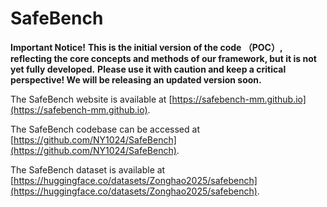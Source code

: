 # SafeBench

**Important Notice!**
**This is the initial version of the code （POC）, reflecting the core concepts and methods of our framework, but it is not yet fully developed.**
**Please use it with caution and keep a critical perspective! We will be releasing an updated version soon.**

The SafeBench website is available at [https://safebench-mm.github.io](https://safebench-mm.github.io). 

The SafeBench codebase can be accessed at [https://github.com/NY1024/SafeBench](https://github.com/NY1024/SafeBench).

The SafeBench dataset is available at [https://huggingface.co/datasets/Zonghao2025/safebench](https://huggingface.co/datasets/Zonghao2025/safebench).

